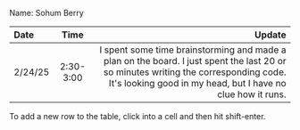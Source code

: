 Name: Sohum Berry

| Date    |   Time    |                                                                                                                                                                                             Update |
|:--------|:---------:|---------------------------------------------------------------------------------------------------------------------------------------------------------------------------------------------------:|
| 2/24/25 | 2:30-3:00 | I spent some time brainstorming and made a plan on the board. I just spent the last 20 or so minutes writing the corresponding code. It's looking good in my head, but I have no clue how it runs. |


To add a new row to the table, click into a cell and then hit shift-enter.